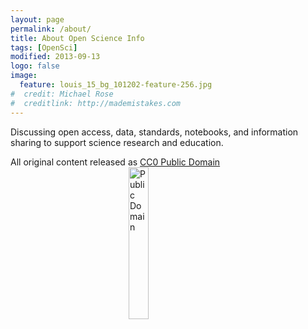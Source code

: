 ```yaml
---
layout: page
permalink: /about/
title: About Open Science Info
tags: [OpenSci]
modified: 2013-09-13
logo: false
image:
  feature: louis_15_bg_101202-feature-256.jpg
#  credit: Michael Rose
#  creditlink: http://mademistakes.com
---
```


Discussing open access, data, standards, notebooks, and information sharing to support science research and education.

All original content released as <a href="https://creativecommons.org/publicdomain/zero/1.0/">CC0 Public Domain <img src="{{ site.url }}/images/cc-zero.png" alt="Public Domain" style="margin-left: auto; margin-right: auto; width: 25%; display:block;"></a>
